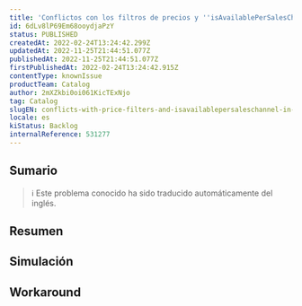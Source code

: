 ```yaml
---
title: 'Conflictos con los filtros de precios y ''isAvailablePerSalesChannel'' en las búsquedas (Portal y Búsqueda) (de nuevo)'
id: 6dLv8lP69Em68ooydjaPzY
status: PUBLISHED
createdAt: 2022-02-24T13:24:42.299Z
updatedAt: 2022-11-25T21:44:51.077Z
publishedAt: 2022-11-25T21:44:51.077Z
firstPublishedAt: 2022-02-24T13:24:42.915Z
contentType: knownIssue
productTeam: Catalog
author: 2mXZkbi0oi061KicTExNjo
tag: Catalog
slugEN: conflicts-with-price-filters-and-isavailablepersaleschannel-in-searches-portal-and-search-again
locale: es
kiStatus: Backlog
internalReference: 531277
---
```


## Sumario

>ℹ️ Este problema conocido ha sido traducido automáticamente del inglés.

## **Resumen**

## Simulación



## Workaround



